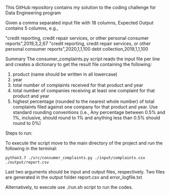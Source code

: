 This GitHub repository contains my solution to the coding challenge for Data Engineering program

Given a comma separated input file with 18 columns, Expected Output contains 5 columns, e.g., 

"credit reporting, credit repair services, or other personal consumer reports",2019,3,2,67
"credit reporting, credit repair services, or other personal consumer reports",2020,1,1,100
debt collection,2019,1,1,100

Summary
The consumer_complaints.py script reads the input file per line and creates a dictionary to get the result file containing the following:

1. product (name should be written in all lowercase)
2. year
3. total number of complaints received for that product and year
4. total number of companies receiving at least one complaint for that product and year
5. highest percentage (rounded to the nearest whole number) of total complaints filed against one company for that product and year. Use standard rounding conventions (i.e., Any percentage between 0.5% and 1%, inclusive, should round to 1% and anything less than 0.5% should round to 0%)

Steps to run:

To execute the script move to the main directory of the project and run the following in the terminal:

    python3.7 ./src/consumer_complaints.py ./input/complaints.csv ./output/report.csv
    
Last two arguments should be input and output files, respectively. Two files are generated in the output folder report.csv and error_logfile.txt

Alternatively, to execute use ./run.sh script to run the codes.
